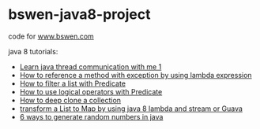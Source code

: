 # bswen-java8-project
code for www.bswen.com 


java 8 tutorials:
- [Learn java thread communication with me 1](http://www.bswen.com/2018/05/java-Learn-java-thread-communication-with-me-1.html)
- [How to reference a method with exception by using lambda expression](http://www.bswen.com/2018/05/java-FunctionInterface-and-method-with-Exception.html)
- [How to filter a list with Predicate](http://www.bswen.com/2018/05/java-filters-of-List-by-using-Predicate.html)
- [How to use logical operators with Predicate](http://www.bswen.com/2018/05/java-How-to-use-logical-operators-with-Predicate.html)
- [How to deep clone a collection](http://www.bswen.com/2018/05/java-How-to-deep-copy-or-shadow-copy-a-collection(List-Set-Map).html)
- [transform a List to Map by using java 8 lambda and stream or Guava](http://www.bswen.com/2018/05/java-How-to-transform-a-List-to-Map-by-using-java-8-lambda-and-stream.html)
- [6 ways to generate random numbers in java](http://www.bswen.com/2018/05/java-6-ways-to-generate-random-numbers-in-java.html)